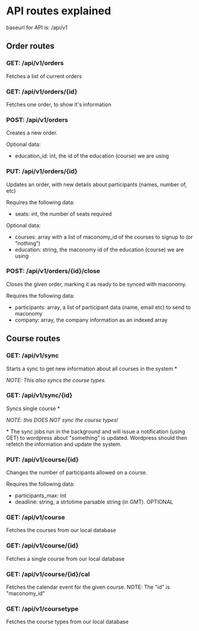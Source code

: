 # API routes explained

baseurl for API is: /api/v1

## Order routes

### GET: /api/v1/orders
Fetches a list of current orders
### GET: /api/v1/orders/{id}
Fetches one order, to show it's information
### POST: /api/v1/orders
Creates a new order.

Optional data:
* education_id: int, the id of the education (course) we are using

### PUT: /api/v1/orders/{id}
Updates an order, with new details about participants (names, number of, etc)

Requires the following data:
* seats: int, the number of seats required

Optional data:
* courses: array with a list of maconomy_id of the courses to signup to (or "nothing")
* education: string, the maconomy id of the education (course) we are using

### POST: /api/v1/orders/{id}/close
Closes the given order, marking it as ready to be synced with maconomy.

Requires the following data:
* participants: array, a list of participant data (name, email etc) to send to maconomy
* company: array, the company information as an indexed array

## Course routes

### GET: /api/v1/sync
Starts a sync to get new information about all courses in the system \*

_NOTE: This also syncs the course types._

### GET: /api/v1/sync/{id}
Syncs single course \*

_NOTE: this DOES NOT sync the course types!_ 

\* The sync jobs run in the background and will issue a notification (using GET)
to wordpress about "something" is updated. Wordpress should then refetch the
information and update the system.

### PUT: /api/v1/course/{id}
Changes the number of participants allowed on a course.

Requires the following data:
* participants_max: int
* deadline: string, a strtotime parsable string (in GMT). OPTIONAL

### GET: /api/v1/course
Fetches the courses from our local database

### GET: /api/v1/course/{id}
Fetches a single course from our local database

### GET: /api/v1/course/{id}/cal
Fetches the calendar event for the given course. NOTE: The "id" is "maconomy_id"

### GET: /api/v1/coursetype
Fetches the course types from our local database